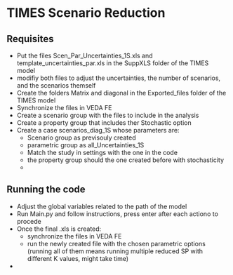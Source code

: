 # TIMES Scenario Reduction


## Requisites

- Put the files Scen_Par_Uncertainties_1S.xls and template_uncertainties_par.xls in the SuppXLS folder of the TIMES model
- modifiy both files to adjust the uncertainties, the number of scenarios, and the scenarios themself
- Create the folders Matrix and diagonal in the Exported_files folder of the TIMES model
- Synchronize the files in VEDA FE
- Create a scenario group with the files to include in the analysis
- Create a property group that includes ther Stochastic option
- Create a case scenarios_diag_1S whose parameters are:
    - Scenario group as previsouly created
    - parametric group as all_Uncertainties_1S
    - Match the study in settings with the one in the code
    - the property group should the one created before with stochasticity
    - 


## Running the code

- Adjust the global variables related to the path of the model
- Run Main.py and follow instructions, press enter after each actiono to procede
- Once the final .xls is created:
    - synchronize the files in VEDA FE
    - run the newly created file with the chosen parametric options (running all of them means running multiple reduced SP with different K values, might take time)
-  



